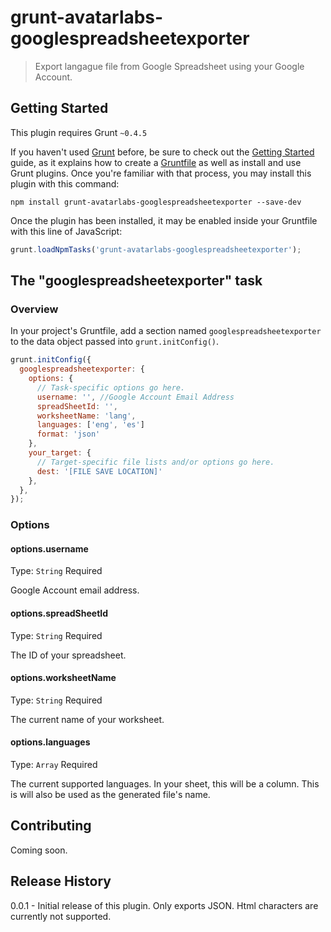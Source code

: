 # grunt-avatarlabs-googlespreadsheetexporter

> Export langague file from Google Spreadsheet using your Google Account.

## Getting Started
This plugin requires Grunt `~0.4.5`

If you haven't used [Grunt](http://gruntjs.com/) before, be sure to check out the [Getting Started](http://gruntjs.com/getting-started) guide, as it explains how to create a [Gruntfile](http://gruntjs.com/sample-gruntfile) as well as install and use Grunt plugins. Once you're familiar with that process, you may install this plugin with this command:

```shell
npm install grunt-avatarlabs-googlespreadsheetexporter --save-dev
```

Once the plugin has been installed, it may be enabled inside your Gruntfile with this line of JavaScript:

```js
grunt.loadNpmTasks('grunt-avatarlabs-googlespreadsheetexporter');
```

## The "googlespreadsheetexporter" task

### Overview
In your project's Gruntfile, add a section named `googlespreadsheetexporter` to the data object passed into `grunt.initConfig()`.

```js
grunt.initConfig({
  googlespreadsheetexporter: {
    options: {
      // Task-specific options go here.
      username: '', //Google Account Email Address
      spreadSheetId: '',
      worksheetName: 'lang',
      languages: ['eng', 'es']
      format: 'json'
    },
    your_target: {
      // Target-specific file lists and/or options go here.
      dest: '[FILE SAVE LOCATION]'
    },
  },
});
```

### Options

#### options.username
Type: `String`
Required

Google Account email address.

#### options.spreadSheetId
Type: `String`
Required

The ID of your spreadsheet.

#### options.worksheetName
Type: `String`
Required

The current name of your worksheet.

#### options.languages
Type: `Array`
Required

The current supported languages. In your sheet, this will be a column. This is will also be used as the generated file's name.

## Contributing
Coming soon.

## Release History
0.0.1 - Initial release of this plugin. Only exports JSON. Html characters are currently not supported.
